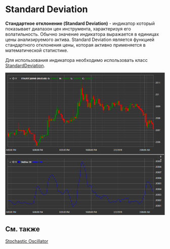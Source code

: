 # Standard Deviation

**Стандартное отклонение (Standard Deviation)** \- индикатор который показывает диапазон цен инструмента, характеризуя его волатильность. Обычно значение индикатора выражается в единицах цены анализируемого актива. Standard Deviation является функцией стандартного отклонения цены, которая активно применяется в математической статистике. 

Для использования индикатора необходимо использовать класс [StandardDeviation](../api/StockSharp.Algo.Indicators.StandardDeviation.html). 

![IndicatorStandardDeviation](../images/IndicatorStandardDeviation.png)

## См. также

[Stochastic Oscillator](IndicatorStochasticOscillator.md)
